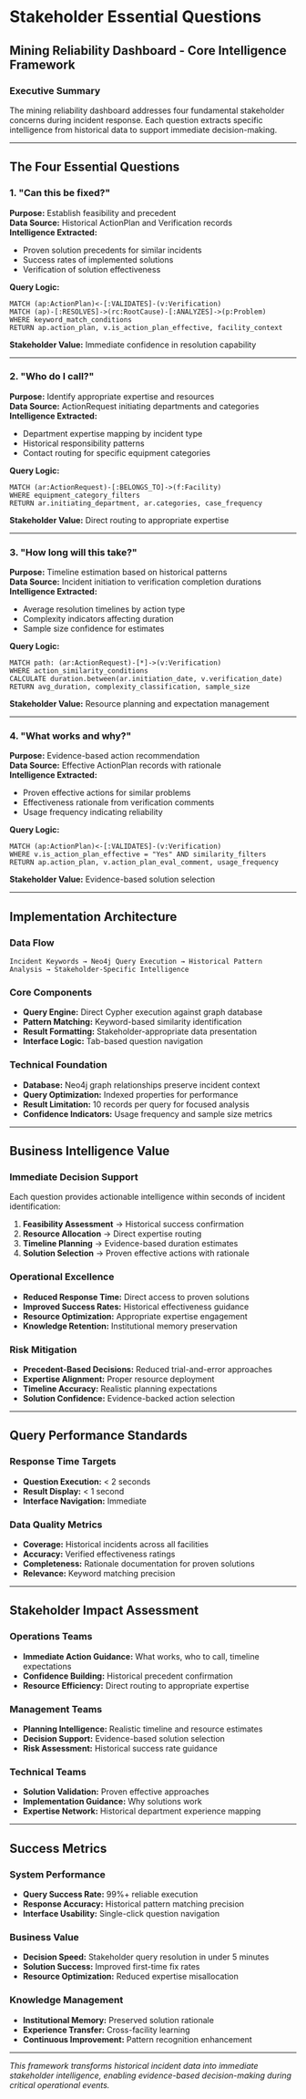 # Stakeholder Essential Questions
## Mining Reliability Dashboard - Core Intelligence Framework

### Executive Summary

The mining reliability dashboard addresses four fundamental stakeholder concerns during incident response. Each question extracts specific intelligence from historical data to support immediate decision-making.

---

## The Four Essential Questions

### 1. "Can this be fixed?"
**Purpose:** Establish feasibility and precedent  
**Data Source:** Historical ActionPlan and Verification records  
**Intelligence Extracted:**
- Proven solution precedents for similar incidents
- Success rates of implemented solutions
- Verification of solution effectiveness

**Query Logic:**
```cypher
MATCH (ap:ActionPlan)<-[:VALIDATES]-(v:Verification)
MATCH (ap)-[:RESOLVES]->(rc:RootCause)-[:ANALYZES]->(p:Problem)
WHERE keyword_match_conditions
RETURN ap.action_plan, v.is_action_plan_effective, facility_context
```

**Stakeholder Value:** Immediate confidence in resolution capability

---

### 2. "Who do I call?"
**Purpose:** Identify appropriate expertise and resources  
**Data Source:** ActionRequest initiating departments and categories  
**Intelligence Extracted:**
- Department expertise mapping by incident type
- Historical responsibility patterns
- Contact routing for specific equipment categories

**Query Logic:**
```cypher
MATCH (ar:ActionRequest)-[:BELONGS_TO]->(f:Facility)
WHERE equipment_category_filters
RETURN ar.initiating_department, ar.categories, case_frequency
```

**Stakeholder Value:** Direct routing to appropriate expertise

---

### 3. "How long will this take?"
**Purpose:** Timeline estimation based on historical patterns  
**Data Source:** Incident initiation to verification completion durations  
**Intelligence Extracted:**
- Average resolution timelines by action type
- Complexity indicators affecting duration
- Sample size confidence for estimates

**Query Logic:**
```cypher
MATCH path: (ar:ActionRequest)-[*]->(v:Verification)
WHERE action_similarity_conditions
CALCULATE duration.between(ar.initiation_date, v.verification_date)
RETURN avg_duration, complexity_classification, sample_size
```

**Stakeholder Value:** Resource planning and expectation management

---

### 4. "What works and why?"
**Purpose:** Evidence-based action recommendation  
**Data Source:** Effective ActionPlan records with rationale  
**Intelligence Extracted:**
- Proven effective actions for similar problems
- Effectiveness rationale from verification comments
- Usage frequency indicating reliability

**Query Logic:**
```cypher
MATCH (ap:ActionPlan)<-[:VALIDATES]-(v:Verification)
WHERE v.is_action_plan_effective = "Yes" AND similarity_filters
RETURN ap.action_plan, v.action_plan_eval_comment, usage_frequency
```

**Stakeholder Value:** Evidence-based solution selection

---

## Implementation Architecture

### Data Flow
```
Incident Keywords → Neo4j Query Execution → Historical Pattern Analysis → Stakeholder-Specific Intelligence
```

### Core Components
- **Query Engine:** Direct Cypher execution against graph database
- **Pattern Matching:** Keyword-based similarity identification
- **Result Formatting:** Stakeholder-appropriate data presentation
- **Interface Logic:** Tab-based question navigation

### Technical Foundation
- **Database:** Neo4j graph relationships preserve incident context
- **Query Optimization:** Indexed properties for performance
- **Result Limitation:** 10 records per query for focused analysis
- **Confidence Indicators:** Usage frequency and sample size metrics

---

## Business Intelligence Value

### Immediate Decision Support
Each question provides actionable intelligence within seconds of incident identification:

1. **Feasibility Assessment** → Historical success confirmation
2. **Resource Allocation** → Direct expertise routing  
3. **Timeline Planning** → Evidence-based duration estimates
4. **Solution Selection** → Proven effective actions with rationale

### Operational Excellence
- **Reduced Response Time:** Direct access to proven solutions
- **Improved Success Rates:** Historical effectiveness guidance
- **Resource Optimization:** Appropriate expertise engagement
- **Knowledge Retention:** Institutional memory preservation

### Risk Mitigation
- **Precedent-Based Decisions:** Reduced trial-and-error approaches
- **Expertise Alignment:** Proper resource deployment
- **Timeline Accuracy:** Realistic planning expectations
- **Solution Confidence:** Evidence-backed action selection

---

## Query Performance Standards

### Response Time Targets
- **Question Execution:** < 2 seconds
- **Result Display:** < 1 second
- **Interface Navigation:** Immediate

### Data Quality Metrics
- **Coverage:** Historical incidents across all facilities
- **Accuracy:** Verified effectiveness ratings
- **Completeness:** Rationale documentation for proven solutions
- **Relevance:** Keyword matching precision

---

## Stakeholder Impact Assessment

### Operations Teams
- **Immediate Action Guidance:** What works, who to call, timeline expectations
- **Confidence Building:** Historical precedent confirmation
- **Resource Efficiency:** Direct routing to appropriate expertise

### Management Teams  
- **Planning Intelligence:** Realistic timeline and resource estimates
- **Decision Support:** Evidence-based solution selection
- **Risk Assessment:** Historical success rate guidance

### Technical Teams
- **Solution Validation:** Proven effective approaches
- **Implementation Guidance:** Why solutions work
- **Expertise Network:** Historical department experience mapping

---

## Success Metrics

### System Performance
- **Query Success Rate:** 99%+ reliable execution
- **Response Accuracy:** Historical pattern matching precision
- **Interface Usability:** Single-click question navigation

### Business Value
- **Decision Speed:** Stakeholder query resolution in under 5 minutes
- **Solution Success:** Improved first-time fix rates
- **Resource Optimization:** Reduced expertise misallocation

### Knowledge Management
- **Institutional Memory:** Preserved solution rationale
- **Experience Transfer:** Cross-facility learning
- **Continuous Improvement:** Pattern recognition enhancement

---

*This framework transforms historical incident data into immediate stakeholder intelligence, enabling evidence-based decision-making during critical operational events.*